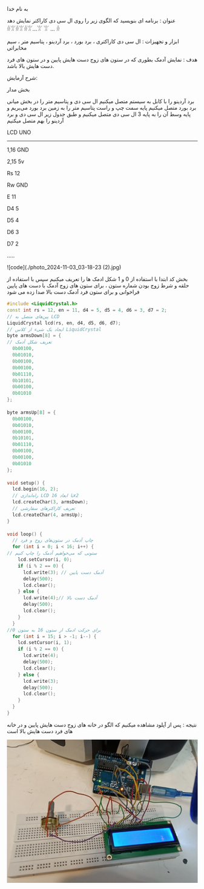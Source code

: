 به نام خدا 

عنوان : برنامه ای بنویسید که الگوی زیر را روی ال سی دی کاراکتر نمایش دهد
𓁆𓀠𓁆𓀠𓁆𓀠...𓀠
𓀠               ... 𓁆

ابزار و تجهیزات :  ال سی دی کاراکتری ، برد بورد ، برد آردینو ، پتاسیم متر ، سیم مخابراتی

هدف : نمایش آدمک بطوری که در ستون های زوج دست هایش پایین و در ستون های فرد دست هایش بالا باشد.

شرح آزمایش: 


بخش مدار

برد آردینو را با کابل به سیستم متصل میکنیم
ال سی دی و پتاسیم متر را در بخش میانی برد  بورد متصل میکنیم
پایه سمت چپ و راست پتاسیم متر را به زمین برد بورد می‌بریم و پایه وسط آن را به پایه 3 ال سی دی متصل میکنیم 
و طبق جدول زیر ال سی دی و برد آردینو را  بهم متصل میکنیم

LCD          UNO
-------       --------
1,16          GND

2,15          5v

Rs            12

Rw            GND

E              11

D4            5

D5            4

D6            3

D7            2


.....

![code](./photo_2024-11-03_03-18-23 (2).jpg)     

بخش کد
ابتدا با استفاده از 0 و 1  شکل ادمک ها را تعریف میکنیم
سپس با استفاده از حلقه و شرط زوج بودن شماره ستون ، برای ستون های زوج آدمک با دست های پایین فراخوانی و برای ستون فرد آدمک دست بالا صدا زده می شود
```cpp
#include <LiquidCrystal.h>
const int rs = 12, en = 11, d4 = 5, d5 = 4, d6 = 3, d7 = 2;
// پین‌های متصل به LCD
LiquidCrystal lcd(rs, en, d4, d5, d6, d7); 
// ایجاد یک شیء از کلاس LiquidCrystal
byte armsDown[8] = {
// تعریف شکل آدمک
  0b00100,
  0b01010,
  0b00100,
  0b00100,
  0b01110,
  0b10101,
  0b00100,
  0b01010
};

byte armsUp[8] = {
  0b00100,
  0b01010,
  0b00100,
  0b10101,
  0b01110,
  0b00100,
  0b00100,
  0b01010
};

void setup() {
  lcd.begin(16, 2);
  // راه‌اندازی LCD با ابعاد 16x2
  lcd.createChar(3, armsDown);
  // تعریف کاراکترهای سفارشی
  lcd.createChar(4, armsUp);
}

void loop() {
  // چاپ آدمک در ستون‌های زوج و فرد
  for (int i = 0; i < 16; i++) {
// ستونی که می‌خواهیم آدمک را چاپ کنیم
    lcd.setCursor(i, 0);
    if (i % 2 == 0) {
      lcd.write(3); // آدمک دست پایین
      delay(500);
      lcd.clear();
    } else {
      lcd.write(4);// آدمک دست بالا
      delay(500);
      lcd.clear();
    }
  }
//برای حرکت ادمک از ستون 16 به ستون 0
  for (int i = 15; i > -1; i--) {
    lcd.setCursor(i, 1);
    if (i % 2 == 0) {
      lcd.write(4);
      delay(500);
      lcd.clear();
    } else {
      lcd.write(3);
      delay(500);
      lcd.clear();
    }
  }
}
```

نتیجه :  پس از آپلود مشاهده میکنیم که الگو در خانه های زوج دست هایش پایین و در خانه های فرد دست هایش بالا است

![code](./photo_2024-11-03_03-15-34.jpg) 